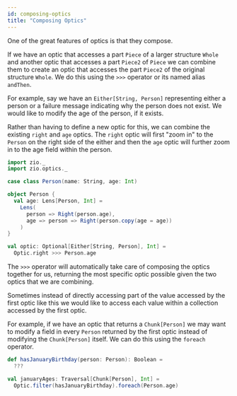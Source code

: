 ```yaml
---
id: composing-optics
title: "Composing Optics"
---
```


One of the great features of optics is that they compose.

If we have an optic that accesses a part `Piece` of a larger structure `Whole` and another optic that accesses a part `Piece2` of `Piece` we can combine them to create an optic that accesses the part `Piece2` of the original structure `Whole`. We do this using the `>>>` operator or its named alias `andThen`.

For example, say we have an `Either[String, Person]` representing either a person or a failure message indicating why the person does not exist. We would like to modify the age of the person, if it exists.

Rather than having to define a new optic for this, we can combine the existing `right` and `age` optics. The `right` optic will first "zoom in" to the `Person` on the right side of the either and then the `age` optic will further zoom in to the age field within the person.

```scala mdoc:silent
import zio._
import zio.optics._

case class Person(name: String, age: Int)

object Person {
  val age: Lens[Person, Int] =
    Lens(
      person => Right(person.age),
      age => person => Right(person.copy(age = age))
    )
}

val optic: Optional[Either[String, Person], Int] =
  Optic.right >>> Person.age
```

The `>>>` operator will automatically take care of composing the optics together for us, returning the most specific optic possible given the two optics that we are combining.

Sometimes instead of directly accessing part of the value accessed by the first optic like this we would like to access each value within a collection accessed by the first optic.

For example, if we have an optic that returns a `Chunk[Person]` we may want to modify a field in every `Person` returned by the first optic instead of modifying the `Chunk[Person]` itself. We can do this using the `foreach` operator.

```scala mdoc:silent
def hasJanuaryBirthday(person: Person): Boolean =
  ???

val januaryAges: Traversal[Chunk[Person], Int] =
  Optic.filter(hasJanuaryBirthday).foreach(Person.age)
```
